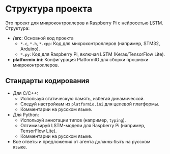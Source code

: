 # Структура проекта

Это проект для микроконтроллеров и Raspberry Pi с нейросетью LSTM. Структура:

- **/src**: Основной код проекта
  - `*.c`, `*.h`, `*.cpp`: Код для микроконтроллеров (например, STM32, Arduino).
  - `*.py`: Код для Raspberry Pi, включая LSTM (Keras/TensorFlow Lite).
- **platformio.ini**: Конфигурация PlatformIO для сборки прошивки микроконтроллеров.

## Стандарты кодирования

- Для C/C++:
  - Используй статическую память, избегай динамической.
  - Следуй настройкам из `platformio.ini` для целевой платформы.
  - Комментарии на русском языке.
- Для Python:
  - Используй аннотации типов (например, `typing`).
  - Оптимизируй LSTM-модели для Raspberry Pi (например, TensorFlow Lite).
  - Комментарии на русском языке.
- Все ответы и предложения от агента должны быть на русском языке.